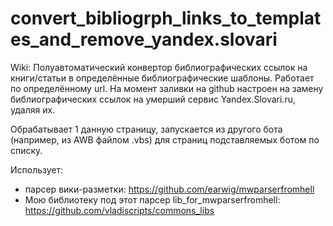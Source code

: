 # convert_bibliogrph_links_to_templates_and_remove_yandex.slovari
Wiki: Полуавтоматический конвертор библиографических ссылок на книги/статьи в определённые библиографические шаблоны. Работает по определённому url. На момент заливки на github настроен на замену библиографических ссылок на умерший сервис Yandex.Slovari.ru, удаляя их. 

Обрабатывает 1 данную страницу, запускается из другого бота (например, из AWB файлом .vbs) для страниц подставляемых ботом по списку.

Использует:
* парсер вики-разметки: https://github.com/earwig/mwparserfromhell  
* Мою библиотеку под этот парсер lib_for_mwparserfromhell: https://github.com/vladiscripts/commons_libs

